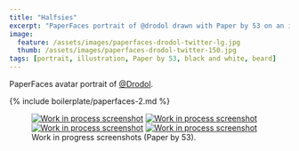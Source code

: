 ```yaml
---
title: "Halfsies"
excerpt: "PaperFaces portrait of @drodol drawn with Paper by 53 on an iPad."
image: 
  feature: /assets/images/paperfaces-drodol-twitter-lg.jpg
  thumb: /assets/images/paperfaces-drodol-twitter-150.jpg
tags: [portrait, illustration, Paper by 53, black and white, beard]
---
```


PaperFaces avatar portrait of <a href="http://twitter.com/Drodol">@Drodol</a>.

{% include boilerplate/paperfaces-2.md %}

<figure class="half">
	<a href="{{ site.url }}/assets/images/paperfaces-drodol-process-1-lg.jpg"><img src="{{ site.url }}/assets/images/paperfaces-drodol-process-1-600.jpg" alt="Work in process screenshot"></a>
	<a href="{{ site.url }}/assets/images/paperfaces-drodol-process-2-lg.jpg"><img src="{{ site.url }}/assets/images/paperfaces-drodol-process-2-600.jpg" alt="Work in process screenshot"></a>
	<a href="{{ site.url }}/assets/images/paperfaces-drodol-process-3-lg.jpg"><img src="{{ site.url }}/assets/images/paperfaces-drodol-process-3-600.jpg" alt="Work in process screenshot"></a>
	<a href="{{ site.url }}/assets/images/paperfaces-drodol-process-4-lg.jpg"><img src="{{ site.url }}/assets/images/paperfaces-drodol-process-4-600.jpg" alt="Work in process screenshot"></a>
	<figcaption>Work in progress screenshots (Paper by 53).</figcaption>
</figure>
